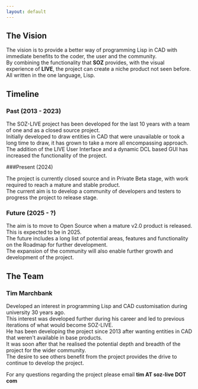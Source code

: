 ```yaml
---
layout: default
---
```


## The Vision

The vision is to provide a better way of programming Lisp in CAD with immediate benefits to the coder, the user and the community.  
By combining the functionality that **SOZ** provides, with the visual experience of **LIVE**, the project can create a niche product not seen before.  
All written in the one language, Lisp.  

## Timeline

### Past (2013 - 2023)

The SOZ-LIVE project has been developed for the last 10 years with a team of one and as a closed source project.  
Initially developed to draw entities in CAD that were unavailable or took a long time to draw, it has grown to take a more all encompassing approach.  
The addition of the LIVE User Interface and a dynamic DCL based GUI has increased the functionality of the project.  

###Present (2024)

The project is currently closed source and in Private Beta stage, with work required to reach a mature and stable product.  
The current aim is to develop a community of developers and testers to progress the project to release stage.  

### Future (2025 - ?)
The aim is to move to Open Source when a mature v2.0 product is released. This is expected to be in 2025.  
The future includes a long list of potential areas, features and functionality on the Roadmap for further development.  
The expansion of the community will also enable further growth and development of the project.


## The Team

### Tim Marchbank

Developed an interest in programming Lisp and CAD customisation during university 30 years ago.  
This interest was developed further during his career and led to previous iterations of what would become SOZ-LIVE.  
He has been developing the project since 2013 after wanting entities in CAD that weren't available in base products.  
It was soon after that he realised the potential depth and breadth of the project for the wider community.  
The desire to see others benefit from the project provides the drive to continue to develop the project.  

For any questions regarding the project please email **tim AT soz-live DOT com**
